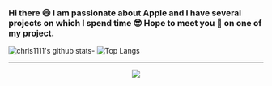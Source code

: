 ### Hi there 😄 I am passionate about Apple and I have several projects on which I spend time 😎 Hope to meet you 🤝 on one of my project.
![chris1111's github stats](https://github-readme-stats.vercel.app/api?username=chris1111&show_icons=true)- ![Top Langs](https://github-readme-stats.vercel.app/api/top-langs/?username=chris1111&show_icons=true)

<!--END_SECTION:waka-->


<hr>

<div align="center">
<a href="https://github.com/chris1111">
  <img src="https://github.com/chris1111?tab=repositories" />
</a>
    </div>
    </div>















